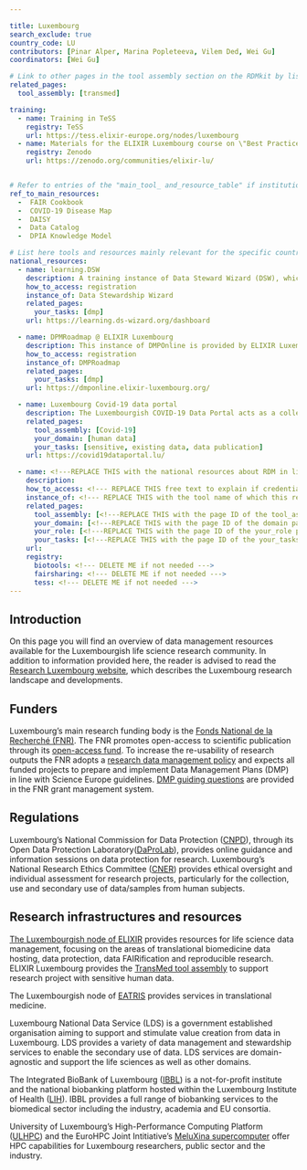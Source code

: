 ```yaml
---

title: Luxembourg
search_exclude: true
country_code: LU
contributors: [Pinar Alper, Marina Popleteeva, Vilem Ded, Wei Gu]
coordinators: [Wei Gu]

# Link to other pages in the tool assembly section on the RDMkit by listing the page_id 
related_pages:
  tool_assembly: [transmed]

training:
  - name: Training in TeSS
    registry: TeSS
    url: https://tess.elixir-europe.org/nodes/luxembourg
  - name: Materials for the ELIXIR Luxembourg course on \"Best Practices in Research Data Management and Stewardship.\"
    registry: Zenodo
    url: https://zenodo.org/communities/elixir-lu/


# Refer to entries of the "main_tool_ and_resource_table" if institutions, organizations and projects from the country contribute to the development of international tools and resources. 
ref_to_main_resources: 
  -  FAIR Cookbook
  -  COVID-19 Disease Map
  -  DAISY
  -  Data Catalog
  -  DPIA Knowledge Model

# List here tools and resources mainly relevant for the specific country
national_resources: 
  - name: learning.DSW 
    description: A training instance of Data Steward Wizard (DSW), which has the FNR and the DPIA templates.
    how_to_access: registration
    instance_of: Data Stewardship Wizard
    related_pages:
      your_tasks: [dmp]
    url: https://learning.ds-wizard.org/dashboard

  - name: DPMRoadmap @ ELIXIR Luxembourg
    description: This instance of DMPOnline is provided by ELIXIR Luxembourg and has FNR template for Data Management Plan (DMP).
    how_to_access: registration
    instance_of: DMPRoadmap
    related_pages:
      your_tasks: [dmp]
    url: https://dmponline.elixir-luxembourg.org/

  - name: Luxembourg Covid-19 data portal
    description: The Luxembourgish COVID-19 Data Portal acts as a collection of links and provides information to support researchers to utilise Luxembourgish and European infrastructures for data sharing.  
    related_pages:
      tool_assembly: [Covid-19]
      your_domain: [human data]
      your_tasks: [sensitive, existing data, data publication]
    url: https://covid19dataportal.lu/

  - name: <!---REPLACE THIS with the national resources about RDM in life sciences such as local instances of tools, guidelines or regulations--->
    description:
    how_to_access: <!--- REPLACE THIS free text to explain if credentials, login, specific affiliations etc are needed to access the resource or tool--->
    instance_of: <!--- REPLACE THIS with the tool name of which this resource is an instance of, taken from the all tools and resources page --->
    related_pages:
      tool_assembly: [<!---REPLACE THIS with the page ID of the tool_assembly pages that you want to list here as related pages--->]
      your_domain: [<!---REPLACE THIS with the page ID of the domain pages that you want to list here as related pages--->]
      your_role: [<!---REPLACE THIS with the page ID of the your_role pages that you want to list here as related pages--->]
      your_tasks: [<!---REPLACE THIS with the page ID of the your_tasks pages that you want to list here as related pages--->]
    url:
    registry:
      biotools: <!--- DELETE ME if not needed --->
      fairsharing: <!--- DELETE ME if not needed --->
      tess: <!--- DELETE ME if not needed --->
---
```

<!---All the resources added above will appear on the table at the bottom of the page--->

<!---Following information for the page text--->
<!---Use this template as guidance, all fields are optional. Feel free to modify any section if you think it is necessary--->
<!---If the information is already in another resource, please include the link instead of duplicating information--->
<!---Please focus on resources that are relevant for the whole country for life sciences--->

## Introduction 
<!---General RDM considerations for your country, how to deal with RDM on a national level--->
On this page you will find an overview of data management resources available for the Luxembourgish life science research community. In addition to information provided here, the reader is advised to read the [Research Luxembourg website](https://www.researchluxembourg.org/en/), which describes the Luxembourg research landscape and developments.

## Funders
Luxembourg’s main research funding body is the [Fonds National de la Recherché (FNR)](https://www.fnr.lu/). The FNR promotes open-access to scientific publication through its [open-access fund](https://www.fnr.lu/funding-instruments/open-access-fund/). To increase the re-usability of research outputs the FNR adopts a [research data management policy](https://www.fnr.lu/open-science-new-fnr-policy-on-research-data-management/) and expects all funded projects to prepare and implement Data Management Plans (DMP) in line with Science Europe guidelines. [DMP guiding questions](https://storage.fnr.lu/index.php/s/urQOCMeKlgXexZF) are provided in the FNR grant management system.

## Regulations
<!--- Ethical and legal regulations in the country, committees etc --->

Luxembourg’s National Commission for Data Protection ([CNPD](https://cnpd.public.lu/en.html)), through its Open Data Protection Laboratory([DaProLab](https://cnpd.public.lu/en/actualites/national/2020/03/dapro-lab-recherche.html)), provides online guidance and information sessions on data protection for research.
Luxembourg’s National Research Ethics Committee ([CNER](https://www.cner.lu/en-gb/Home)) provides ethical oversight and individual assessment for research projects, particularly for the collection, use and secondary use of data/samples from human subjects.

## Research infrastructures and resources 
<!--- e.g. human data, covid-19. Please, only add domain-specific resources that you think don't fit in the table at the bottom--->
[The Luxembourgish node of ELIXIR](https://elixir-luxembourg.org) provides resources for life science data management, focusing on the areas of translational biomedicine data hosting, data protection, data FAIRification and reproducible research. ELIXIR Luxembourg provides the [TransMed tool assembly](transmed_assembly) to support research project with sensitive human data.

The Luxembourgish node of [EATRIS](https://eatris.eu/countries/luxembourg/) provides services in translational medicine.

Luxembourg National Data Service (LDS) is a government established organisation aiming to support and stimulate value creation from data in Luxembourg. LDS provides a variety of data management and stewardship services to enable the secondary use of data. LDS services are domain-agnostic and support the life sciences as well as other domains. 

The Integrated BioBank of Luxembourg ([IBBL](https://www.lih.lu/en/translational-medicine/translational-medicine-operations-hub/integrated-biobank-of-luxembourg-ibbl/)) is a not-for-profit institute and the national biobanking platform hosted within the Luxembourg Institute of Health ([LIH](https://www.lih.lu/en/)). IBBL provides a full range of biobanking services to the biomedical sector including the industry, academia and EU consortia.

University of Luxembourg’s High-Performance Computing Platform ([ULHPC](https://hpc.uni.lu)) and the EuroHPC  Joint Intitiative’s [MeluXina supercomputer](https://docs.lxp.lu) offer HPC capabilities for Luxembourg researchers, public sector and the industry. 
